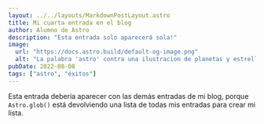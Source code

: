 ```yaml
---
layout: ../../layouts/MarkdownPostLayout.astro
title: Mi cuarta entrada en el blog
author: Alumno de Astro
description: "Esta entrada solo aparecerá sola!"
image:
  url: "https://docs.astro.build/default-og-image.png"
  alt: "La palabra 'astro' contra una ilustracion de planetas y estrellas."
pubDate: 2022-08-08
tags: ["astro", "éxitos"]
---
```


Esta entrada debería aparecer con las demás entradas de mi blog, porque `Astro.glob()` está devolviendo una lista de todas mis entradas para crear mi lista.
